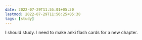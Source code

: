 ```yaml
---
date: 2022-07-29T11:55:01+05:30
lastmod: 2022-07-29T11:56:25+05:30
tags: [study]
---
```


I should study. I need to make anki flash cards for a new chapter.
